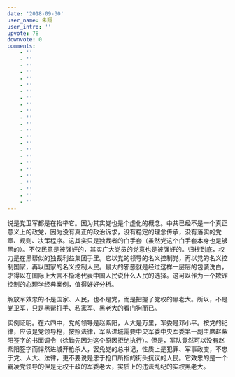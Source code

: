 ```yaml
---
date: '2018-09-30'
user_name: 朱翔
user_intro: ''
upvote: 78
downvote: 0
comments:
    - ''
    - ''
    - ''
    - ''
    - ''
    - ''
    - ''
    - ''
    - ''
    - ''
    - ''
    - ''
    - ''
    - ''
    - ''
    - ''
    - ''
    - ''
    - ''
    - ''
    - ''
    - ''
    - ''
    - ''
---
```


说是党卫军都是在抬举它。因为其实党也是个虚化的概念。中共已经不是一个真正意义上的政党，因为没有真正的政治诉求，没有稳定的理念传承，没有落实的党章、规则、决策程序。这其实只是独裁者的白手套（虽然党这个白手套本身也是够黑的）。不仅民意是被强奸的，其实广大党员的党意也是被强奸的。归根到底，权力是在黑帮似的独裁利益集团手里。它以党的领导的名义控制党，再以党的名义控制国家，再以国家的名义控制人民。最大的邪恶就是经过这样一层层的包装洗白，才得以在国际上大言不惭地代表中国人民说什么人民的选择。这可以作为一个欺诈控制的心理学经典案例，值得好好分析。

解放军效忠的不是国家、人民，也不是党，而是把握了党权的黑老大。所以，不是党卫军，只是黑帮打手、私家军、黑老大的看门狗而已。

实例证明。在六四中，党的领导是赵紫阳，人大是万里，军委是邓小平。按党的纪律，应该是党领导枪，按照法律，军队进城需要中央军委中央军委第一副主席赵紫阳签字的书面调令（徐勤先因为这个原因拒绝执行）。但是，军队竟然可以没有赵紫阳签字而悍然进城开枪杀人，罢免党的总书记，性质上是犯罪、军事政变，不忠于党、人大、法律，更不要说是忠于枪口所指的街头抗议的人民。它效忠的是一个霸凌党领导的但是无权干政的军委老大，实质上的违法乱纪的实权黑老大。
